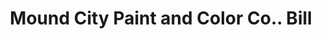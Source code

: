 ---
doi: 10.7916/D8XP8H4B
date_other: '1890'
date_other_textual: 1890-1899
form: printed ephemera
genre:
- Invoices
name:
- Mound City Paint and Color Co.
object_in_context_url: https://biggert.cul.columbia.edu/items/view/ave_biggert_01887
subject_hierarchical_geographic:
- St. Louis, Missouri, United States
subject_name:
- Mound City Paint and Color Co.
title: Mound City Paint and Color Co.. Bill
sort_title: Mound City Paint and Color Co.. Bill
call_number: ave_biggert_01887
coordinates:
- 38.62722222222222,-90.19777777777779
pid: ave_biggert_01887
identifiers: ave_biggert_01887
thumbnail: https://derivativo-3.library.columbia.edu/iiif/2/ldpd:490703/full/!256,256/0/native.jpg
permalink: /biggert/ave_biggert_01887/
layout: iiif-image-page
---